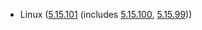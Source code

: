 - Linux ([5.15.101](https://lwn.net/Articles/925939) (includes [5.15.100](https://lwn.net/Articles/925913), [5.15.99](https://lwn.net/Articles/925844)))
